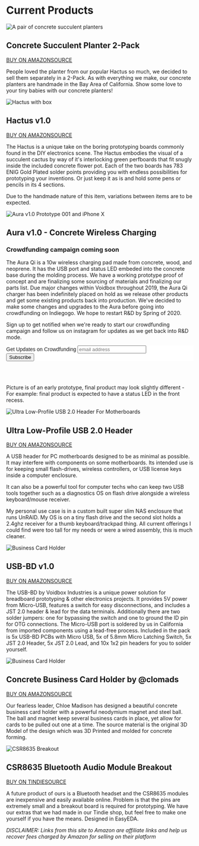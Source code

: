 # Current Products
<!-- Facebook Pixel Code -->
<script>
  !function(f,b,e,v,n,t,s)
  {if(f.fbq)return;n=f.fbq=function(){n.callMethod?
  n.callMethod.apply(n,arguments):n.queue.push(arguments)};
  if(!f._fbq)f._fbq=n;n.push=n;n.loaded=!0;n.version='2.0';
  n.queue=[];t=b.createElement(e);t.async=!0;
  t.src=v;s=b.getElementsByTagName(e)[0];
  s.parentNode.insertBefore(t,s)}(window, document,'script',
  'https://connect.facebook.net/en_US/fbevents.js');
  fbq('init', '634411383597713');
  fbq('track', 'PageView');
</script>
<noscript><img height="1" width="1" style="display:none"
  src="https://www.facebook.com/tr?id=634411383597713&ev=PageView&noscript=1"
/></noscript>
<!-- End Facebook Pixel Code -->



![A pair of  concrete succulent planters](/img/concrete-planter-2up-main.jpg)
## Concrete Succulent Planter 2-Pack
<a class="button" target="_blank" href="https://amzn.to/2TOIPU9">BUY ON AMAZON</a><a href="https://github.com/vdbxio/Hactus" class="button" target="_blank">SOURCE</a>

People loved the planter from our popular Hactus so much, we decided to sell them separately in a 2-Pack. As with everything we make, our concrete planters are handmade in the Bay Area of California. Show some love to your tiny babies with our concrete planters!




![Hactus with box](/img/hactus-with-box.jpg)
## Hactus v1.0
<a class="button" target="_blank" href="https://amzn.to/3cO4u7I">BUY ON AMAZON</a><a href="https://github.com/vdbxio/Hactus" class="button" target="_blank">SOURCE</a>

The Hactus is a unique take on the boring prototyping boards commonly found in the DIY electronics scene. The Hactus embodies the visual of a succulent cactus by way of it's interlocking green perfboards that fit snugly inside the included concrete flower pot. Each of the two boards has 783 ENIG Gold Plated solder points providing you with endless possibilities for prototyping your inventions. Or just keep it as is and hold some pens or pencils in its 4 sections.

Due to the handmade nature of this item, variations between items are to be expected.


![Aura v1.0 Prototype 001 and iPhone X](/img/aura-v1-1500-50.jpg)
## Aura v1.0 - Concrete Wireless Charging
### Crowdfunding campaign coming soon
The Aura Qi is a 10w wireless charging pad made from concrete, wood, and neoprene. It has the USB port and status LED embeded into the concrete base during the molding process. We have a working prototype proof of concept and are finalizing some sourcing of materials and finalizing our parts list. Due major changes within Voidbox throughout 2019, the Aura Qi charger has been indefinitely placed on hold as we release other products and get some existing products back into production. We've decided to make some changes and upgrades to the Aura before going into crowdfunding on Indiegogo. We hope to restart R&D by Spring of 2020.

Sign up to get notified when we're ready to start our crowdfunding campaign and follow us on instagram for updates as we get back into R&D mode.
<!-- Begin Mailchimp Signup Form -->
<link href="//cdn-images.mailchimp.com/embedcode/horizontal-slim-10_7.css" rel="stylesheet" type="text/css">
<style type="text/css">
	#mc_embed_signup{background:#fff; clear:left; font:14px Helvetica,Arial,sans-serif; width:100%;}
	/* Add your own MailChimp form style overrides in your site stylesheet or in this style block.
	   We recommend moving this block and the preceding CSS link to the HEAD of your HTML file. */
</style>
<div id="mc_embed_signup">
<form action="https://vdbx.us19.list-manage.com/subscribe/post?u=f5eaeae7c3bc18617989bbbcd&amp;id=abf6f08941" method="post" id="mc-embedded-subscribe-form" name="mc-embedded-subscribe-form" class="validate" target="_blank" novalidate>
    <div id="mc_embed_signup_scroll">
	<label for="mce-EMAIL">Get Updates on Crowdfunding</label>
	<input type="email" value="" name="EMAIL" class="email" id="mce-EMAIL" placeholder="email address" required>
    <!-- real people should not fill this in and expect good things - do not remove this or risk form bot signups-->
    <div style="position: absolute; left: -5000px;" aria-hidden="true"><input type="text" name="b_f5eaeae7c3bc18617989bbbcd_abf6f08941" tabindex="-1" value=""></div>
    <div class="clear"><input type="submit" value="Subscribe" name="subscribe" id="mc-embedded-subscribe" class="button"></div>
    </div>
</form>
</div>

<!--End mc_embed_signup-->

<br><br>

Picture is of an early prototype, final product may look slightly different - For example: final product is expected to have a status LED in the front recess.




![Ultra Low-Profile USB 2.0 Header For Motherboards](/img/P1030309.jpg)
## Ultra Low-Profile USB 2.0 Header
<a class="button" target="_blank" href="https://amzn.to/2LSu0Kv">BUY ON AMAZON</a><a href="https://easyeda.com/clomads/usb-header-for-motherboard" class="button" target="_blank">SOURCE</a>

A USB header for PC motherboards designed to be as minimal as possible. It may interfere with components on some motherboards. Its intended use is for keeping small flash-drives, wireless controllers, or USB license keys inside a computer enclosure.

It can also be a powerful tool for computer techs who can keep two USB tools together such as a diagnostics OS on flash drive alongside a wireless keyboard/mouse receiver.

My personal use case is in a custom built super slim NAS enclosure that runs UnRAID. My OS is on a tiny flash drive and the second slot holds a 2.4ghz receiver for a thumb keyboard/trackpad thing. All current offerings I could find were too tall for my needs or were a wired assembly, this is much cleaner.

![Business Card Holder](/img/P1010574-2.jpg)
## USB-BD v1.0
<a class="button" target="_blank" href="https://amzn.to/2jew8zY">BUY ON AMAZON</a><a href="https://github.com/vdbxio/USB-BD" class="button" target="_blank">SOURCE</a>

The USB-BD by Voidbox Industries is a unique power solution for breadboard prototyping & other electronics projects. It provides 5V power from Micro-USB, features a switch for easy disconnections, and includes a JST 2.0 header & lead for the data terminals. Additionally there are two solder jumpers: one for bypassing the switch and one to ground the ID pin for OTG connections. The Micro-USB port is soldered by us in California from imported components using a lead-free process. Included in the pack is 5x USB-BD PCBs with Micro USB, 5x of 5.8mm Micro Latching Switch, 5x JST 2.0 Header, 5x JST 2.0 Lead, and 10x 1x2 pin headers for you to solder yourself.


![Business Card Holder](/img/2020-card-holder-main3.jpg)
## Concrete Business Card Holder by @clomads
<a class="button" target="_blank" href="http://amzn.to/2F9KP4S">BUY ON AMAZON</a><a href="https://github.com/vdbxio/clomads-card-holder/" class="button" target="_blank">SOURCE</a>

Our fearless leader, Chloe Madison has designed a beautiful concrete business card holder with a powerful neodymium magnet and steel ball. The ball and magnet keep several business cards in place, yet allow for cards to be pulled out one at a time. The source material is the original 3D Model of the design which was 3D Printed and molded for concrete forming.


![CSR8635 Breakout](/img/P1010241-3.jpg)
## CSR8635 Bluetooth Audio Module Breakout
<a class="button" target="_blank" href="https://www.tindie.com/products/11431/">BUY ON TINDIE</a><a class="button" target="_blank" href="https://easyeda.com/clomads/CSR8635_Breakout-72f90a02e918496186b20209678dd9dc">SOURCE</a>

A future product of ours is a Bluetooth headset and the CSR8635 modules are inexpensive and easily available online. Problem is that the pins are extremely small and a breakout board is required for prototyping. We have our extras that we had made in our Tindie shop, but feel free to make one yourself if you have the means. Designed in EasyEDA.


*DISCLAIMER: Links from this site to Amazon are affiliate links and help us recover fees charged by Amazon for selling on their platform*
